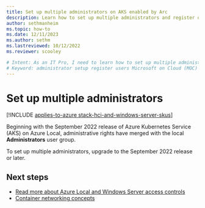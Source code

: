 ```yaml
---
title: Set up multiple administrators on AKS enabled by Arc
description: Learn how to set up multiple administrators and register other users with the Microsoft on Cloud (MOC) service on AKS enabled by Azure Arc.
author: sethmanheim
ms.topic: how-to
ms.date: 12/11/2023
ms.author: sethm 
ms.lastreviewed: 10/12/2022
ms.reviewer: scooley

# Intent: As an IT Pro, I need to learn how to set up multiple administrators and register other users by using the Microsoft on Cloud (MOC) service on AKS enabled by Arc.
# Keyword: administrator setup register users Microsoft on Cloud (MOC) service 
---
```


# Set up multiple administrators

[!INCLUDE [applies-to-azure stack-hci-and-windows-server-skus](includes/aks-hci-applies-to-skus/aks-hybrid-applies-to-azure-stack-hci-windows-server-sku.md)]

Beginning with the September 2022 release of Azure Kubernetes Service (AKS) on Azure Local, administrative rights have merged with the local **Administrators** user group.

To set up multiple administrators, upgrade to the September 2022 release or later.

## Next steps

- [Read more about Azure Local and Windows Server access controls](/windows-server/manage/windows-admin-center/plan/user-access-options#available-roles)
- [Container networking concepts](./concepts-container-networking.md)
